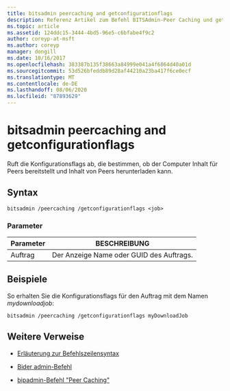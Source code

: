 ```yaml
---
title: bitsadmin peercaching and getconfigurationflags
description: Referenz Artikel zum Befehl BITSAdmin-Peer Caching und getconfigurationflags, der die Konfigurationsflags abruft, die bestimmen, ob der Computer Inhalt für Peers bereitstellt und Inhalt von Peers herunterladen kann.
ms.topic: article
ms.assetid: 124ddc15-3444-4bd5-96e5-c6bfabe4f9c2
author: coreyp-at-msft
ms.author: coreyp
manager: dongill
ms.date: 10/16/2017
ms.openlocfilehash: 383387b135f38663a84999e041a4f6864d40a01d
ms.sourcegitcommit: 53d526bfeddb89d28af44210a23ba417f6ce0ecf
ms.translationtype: MT
ms.contentlocale: de-DE
ms.lasthandoff: 08/06/2020
ms.locfileid: "87893629"
---
```

# <a name="bitsadmin-peercaching-and-getconfigurationflags"></a>bitsadmin peercaching and getconfigurationflags

Ruft die Konfigurationsflags ab, die bestimmen, ob der Computer Inhalt für Peers bereitstellt und Inhalt von Peers herunterladen kann.

## <a name="syntax"></a>Syntax

```
bitsadmin /peercaching /getconfigurationflags <job>
```

### <a name="parameters"></a>Parameter

| Parameter | BESCHREIBUNG |
| -------------- | -------------- |
| Auftrag | Der Anzeige Name oder GUID des Auftrags. |

## <a name="examples"></a>Beispiele

So erhalten Sie die Konfigurationsflags für den Auftrag mit dem Namen *mydownloadjob*:

```
bitsadmin /peercaching /getconfigurationflags myDownloadJob
```

## <a name="additional-references"></a>Weitere Verweise

- [Erläuterung zur Befehlszeilensyntax](command-line-syntax-key.md)

- [Bider admin-Befehl](bitsadmin.md)

- [bipadmin-Befehl "Peer Caching"](bitsadmin-peercaching.md)
